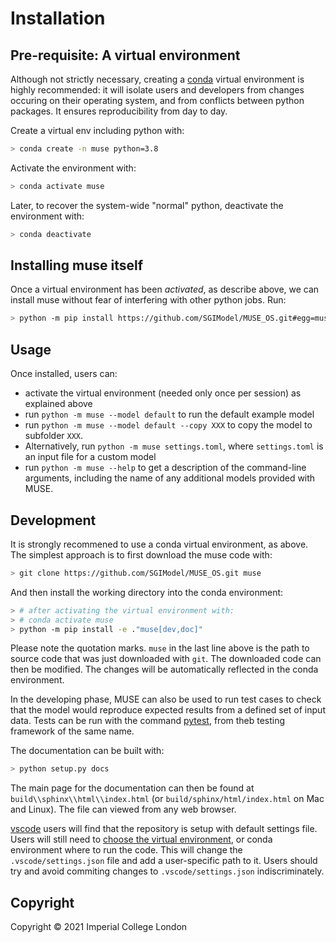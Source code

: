 
Installation
============

Pre-requisite: A virtual environment
------------------------------------

Although not strictly necessary, creating a [conda](https://www.anaconda.com/what-is-anaconda/)
virtual environment is highly recommended: it will isolate users and developers from changes
occuring on their operating system, and from conflicts between python packages. It ensures
reproducibility from day to day.

Create a virtual env including python with:

```bash
> conda create -n muse python=3.8
```

Activate the environment with:

```bash
> conda activate muse
```

Later, to recover the system-wide "normal" python, deactivate the environment with:

```bash
> conda deactivate
```

Installing muse itself
----------------------

Once a virtual environment has been *activated*, as describe above, we can
install muse without fear of interfering with other python jobs. Run:

```bash
> python -m pip install https://github.com/SGIModel/MUSE_OS.git#egg=muse
```

Usage
-----

Once installed, users can:

- activate the virtual environment (needed only once per session) as explained
  above
- run `python -m muse --model default` to run the default example model
- run `python -m muse --model default --copy XXX` to copy the model to subfolder `XXX`.
- Alternatively, run `python -m muse settings.toml`, where `settings.toml` is an input
  file for a custom model
- run `python -m muse --help` to get a description of the command-line arguments,
    including the name of any additional models provided with MUSE.

Development
-----------

It is strongly recommened to use a conda virtual environment, as above. The simplest approach is to
first download the muse code with:

```bash
> git clone https://github.com/SGIModel/MUSE_OS.git muse
```

And then install the working directory into the conda environment:

```bash
> # after activating the virtual environment with:
> # conda activate muse
> python -m pip install -e ."muse[dev,doc]"
```

Please note the quotation marks. `muse` in the last line above is the path to source code that was
just downloaded with `git`. The downloaded code can then be modified. The changes will be
automatically reflected in the conda environment.

In the developing phase, MUSE can also be used to run test cases to check that the model would reproduce expected results from a defined set of input data.
Tests can be run with the command [pytest](https://docs.pytest.org/en/latest/), from
theb testing framework of the same name.

The documentation can be built with:

```bash
> python setup.py docs
```

The main page for the documentation can then be found at
`build\\sphinx\\html\\index.html` (or `build/sphinx/html/index.html` on Mac and Linux).
The file can viewed from any web browser.

[vscode](https://code.visualstudio.com/) users will find that the repository is setup
with default settings file.  Users will still need to [choose the virtual
environment](https://code.visualstudio.com/docs/python/environments#_select-and-activate-an-environment),
or conda environment where to run the code. This will change the `.vscode/settings.json`
file and add a user-specific path to it. Users should try and avoid commiting changes to
`.vscode/settings.json` indiscriminately.

Copyright
---------

Copyright © 2021 Imperial College London
